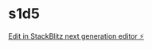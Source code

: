 # s1d5

[Edit in StackBlitz next generation editor ⚡️](https://stackblitz.com/~/github.com/sevvalsaglam/s1d5)